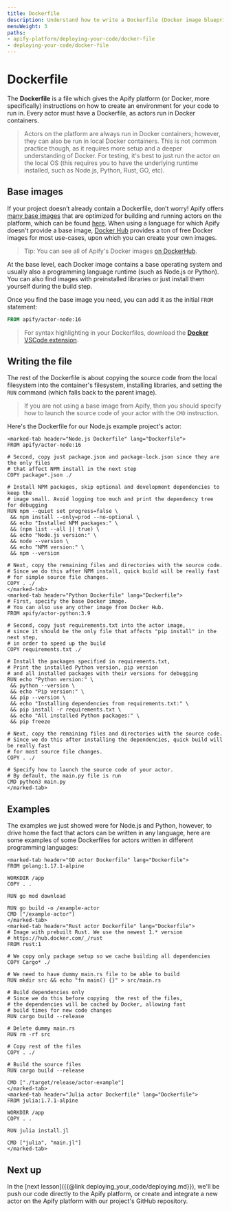 ```yaml
---
title: Dockerfile
description: Understand how to write a Dockerfile (Docker image blueprint) for your project so that it can be run within a Docker container on the Apify platform.
menuWeight: 3
paths:
- apify-platform/deploying-your-code/docker-file
- deploying-your-code/docker-file
---
```


# [](#dockerfile) Dockerfile

The **Dockerfile** is a file which gives the Apify platform (or Docker, more specifically) instructions on how to create an environment for your code to run in. Every actor must have a Dockerfile, as actors run in Docker containers.

> Actors on the platform are always run in Docker containers; however, they can also be run in local Docker containers. This is not common practice though, as it requires more setup and a deeper understanding of Docker. For testing, it's best to just run the actor on the local OS (this requires you to have the underlying runtime installed, such as Node.js, Python, Rust, GO, etc).

## [](#base-images) Base images

If your project doesn’t already contain a Dockerfile, don’t worry! Apify offers [many base images](https://sdk.apify.com/docs/guides/docker-images) that are optimized for building and running actors on the platform, which can be found [here](https://hub.docker.com/u/apify). When using a language for which Apify doesn't provide a base image, [Docker Hub](https://hub.docker.com/) provides a ton of free Docker images for most use-cases, upon which you can create your own images.

> Tip: You can see all of Apify's Docker images [on DockerHub](https://hub.docker.com/r/apify/).

At the base level, each Docker image contains a base operating system and usually also a programming language runtime (such as Node.js or Python). You can also find images with preinstalled libraries or just install them yourself during the build step.

Once you find the base image you need, you can add it as the initial `FROM` statement:

```Dockerfile
FROM apify/actor-node:16
```

> For syntax highlighting in your Dockerfiles, download the [**Docker** VSCode extension](https://code.visualstudio.com/docs/containers/overview#_installation).

## [](#writing-the-file) Writing the file

The rest of the Dockerfile is about copying the source code from the local filesystem into the container's filesystem, installing libraries, and setting the `RUN` command (which falls back to the parent image).

> If you are not using a base image from Apify, then you should specify how to launch the source code of your actor with the `CMD` instruction.

Here's the Dockerfile for our Node.js example project's actor:

```marked-tabs
<marked-tab header="Node.js Dockerfile" lang="Dockerfile">
FROM apify/actor-node:16

# Second, copy just package.json and package-lock.json since they are the only files
# that affect NPM install in the next step
COPY package*.json ./

# Install NPM packages, skip optional and development dependencies to keep the
# image small. Avoid logging too much and print the dependency tree for debugging
RUN npm --quiet set progress=false \
 && npm install --only=prod --no-optional \
 && echo "Installed NPM packages:" \
 && (npm list --all || true) \
 && echo "Node.js version:" \
 && node --version \
 && echo "NPM version:" \
 && npm --version

# Next, copy the remaining files and directories with the source code.
# Since we do this after NPM install, quick build will be really fast
# for simple source file changes.
COPY . ./
</marked-tab>
<marked-tab header="Python Dockerfile" lang="Dockerfile">
# First, specify the base Docker image.
# You can also use any other image from Docker Hub.
FROM apify/actor-python:3.9

# Second, copy just requirements.txt into the actor image,
# since it should be the only file that affects "pip install" in the next step,
# in order to speed up the build
COPY requirements.txt ./

# Install the packages specified in requirements.txt,
# Print the installed Python version, pip version
# and all installed packages with their versions for debugging
RUN echo "Python version:" \
 && python --version \
 && echo "Pip version:" \
 && pip --version \
 && echo "Installing dependencies from requirements.txt:" \
 && pip install -r requirements.txt \
 && echo "All installed Python packages:" \
 && pip freeze

# Next, copy the remaining files and directories with the source code.
# Since we do this after installing the dependencies, quick build will be really fast
# for most source file changes.
COPY . ./

# Specify how to launch the source code of your actor.
# By default, the main.py file is run
CMD python3 main.py
</marked-tab>
```

## [](#examples) Examples

The examples we just showed were for Node.js and Python, however, to drive home the fact that actors can be written in any language, here are some examples of some Dockerfiles for actors written in different programming languages:

```marked-tabs
<marked-tab header="GO actor Dockerfile" lang="Dockerfile">
FROM golang:1.17.1-alpine

WORKDIR /app
COPY . .

RUN go mod download

RUN go build -o /example-actor
CMD ["/example-actor"]
</marked-tab>
<marked-tab header="Rust actor Dockerfile" lang="Dockerfile">
# Image with prebuilt Rust. We use the newest 1.* version
# https://hub.docker.com/_/rust
FROM rust:1

# We copy only package setup so we cache building all dependencies
COPY Cargo* ./

# We need to have dummy main.rs file to be able to build
RUN mkdir src && echo "fn main() {}" > src/main.rs

# Build dependencies only
# Since we do this before copying  the rest of the files,
# the dependencies will be cached by Docker, allowing fast
# build times for new code changes
RUN cargo build --release

# Delete dummy main.rs
RUN rm -rf src

# Copy rest of the files
COPY . ./

# Build the source files
RUN cargo build --release

CMD ["./target/release/actor-example"]
</marked-tab>
<marked-tab header="Julia actor Dockerfile" lang="Dockerfile">
FROM julia:1.7.1-alpine

WORKDIR /app
COPY . .

RUN julia install.jl

CMD ["julia", "main.jl"]
</marked-tab>
```

## [](#next) Next up

In the [next lesson]({{@link deploying_your_code/deploying.md}}), we'll be push our code directly to the Apify platform, or create and integrate a new actor on the Apify platform with our project's GitHub repository.

